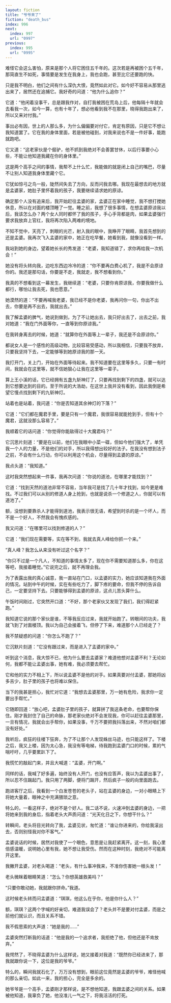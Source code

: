 ```yaml
---
layout: fiction
title: "爷爷来了"
fiction: "death_bus"
index: 996
next:
  index: 997
  url: "0997"
previous:
  index: 995
  url: "0995"
---
```

难怪它会这么害怕，原来是那个人将它困住五千年的。这次若是再被困个五千年，那简直生不如死，事情要是发生在我身上，我也会跑，甚至比它还要跑的快。

只是我不明白，他们之间有什么深仇大恨，竟然如此对它。如今好不容易从那里逃出来了，居然还在追捕它。我好奇的问道：“他为什么追你？”

它道：“他闲着没事干，总是跟我作对，自打我被困在荒岛上后，他每隔十年就会去看我一次，如今一算，也有十年了，想必他看到我不在那里，晓得我跑出来了，所以又来对付我。”

事出必有因，世上的人那么多，为什么偏偏要对付它，肯定有原因，只是它不想让我知道罢了。它在我的身体里面，若是被他碰到，对我来说也不是一件好事，能跑就跑吧。

它又道：“这老家伙是个倔驴，他不抓到我绝对不会善罢甘休，以后行事要小心些，不能让他知道我藏在你的身体里。”

这是两个高手之间的事情，我帮不上什么忙，我能做的就是闭上自己的嘴巴，尽量不让别人知道我身体里藏个它。

它犹如惊弓之鸟一般，陡然间失去了方向，反而问我去哪。我现在最想去的地方就是孟婆家，她肚子里怀着我的孩子，我要继续请求她的原谅。

确定那个人没有追来后，我开始赶往孟婆的家，孟婆正在家中睡觉，我不想打搅她休息，所以在对面的楼顶睡了一觉。睡之前，我想了很多事情，在想孟婆原谅我以后，我该怎么办？两个女人同时都怀了我的孩子，手心手背都是肉，如果孟婆强行要求我放弃上官红，我将再次陷入两难的境地。

不知不觉中，天亮了，刺眼的光芒，射入我的眼中，我睁开了眼睛，我首先想到的还是孟婆。我再次飞入孟婆的家中，她正在吃早餐，她看到我，就像没看到一样。

我站到她的身边，望着她长长的秀发道：“老婆，我知道错了，求你再给我一次机会！”

她没有将头转向我，边吃东西边冷冷的道：“你不要再白费心机了，我是不会原谅你的。我还是那句话，你要是不走，我就走，我不想看到你。”

我真的不想看到这一幕发生，我继续道：“老婆，只要你肯原谅我，你要我做什么都行，哪怕让我去死，我也愿意。”

她漠然的道：“不要再喊我老婆，我已经不是你老婆，我再问你一句，你出不出去，你要是再不出去，我就出去。”

我了解孟婆的脾气，她说到做到，为了不让她出去，我只好出去了，出去之前，我对她道：“我在门外面等你，一直等到你原谅我。”

在我转身离去的时候，她道：“就算你在外面等上一辈子，我还是不会原谅你。”

都说女人是一个感性的高级动物，比较容易受感动，所以我相信，只要我不放弃，只要我坚持下去，一定能够等到她原谅我的那一天。

我打开门，关上门，开始在外面等待起来。我不知道要在这里等多久，只要一有时间，我就会在这里等，就不信她狠心让我在这里等一辈子。

算上王小溪的话，它已经拥有五盏九斩神灯了，只要再找到剩下的四盏，就可以达到它想要达到的目的。至于所说的大浩劫，在这世上我并没有看到，因此我倒是希望它慢点找到剩下的九斩神灯。

站着也是站着，我问道：“你是否知道其余神灯的下落？”

它道：“它们都在魔君手里，要是只有一个魔君，我很容易就能抢到手，但有十个魔君，这就没那么容易了。”

我顺着它的话问道：“你觉得你能敌得过十大魔君吗？”

它沉思片刻道：“要是在以前，他们在我眼中小菜一碟，但如今他们强大了，单凭我一个人的力量，不是他们的对手，所以我得想出较好的法子。在我没有想到法子之前，不会有什么行动，你可以利用这个机会，尽量得到孟婆的原谅。”

我点头道：“我知道。”

这时我突然想起来一件事，我再次问道：“你说的道池，在哪里才能找到？”

它道：“找到天然的道池非常不容易，当年我可是找了几十年才找到，如今更是难找。不过我们可以从别的修道人身上抢到，也就是说杀一个修道之人，你就可以有道池了。”

额，没想到要靠杀人才能得到道池，我表示很无语，希望到时杀的是一个坏人，而不是一个好人，不然我会有愧疚感的。

我又问道：“在哪里可以找到修道的人？”

它道：“我们现在需要等，实在等不到，我就去真人峰给你抓一个来。”

“真人峰？我怎么从来没有听过这个名字？”

“你只不过是一个凡人，不知道的事情太多了，现在你不需要知道那么多，你在这等吧，我接着睡觉。”它说完之后，就不再理会我。

为了表露出我的真心诚意，我一直站在门口，以孟婆的实力，她应该知道我在外面的情况。站到中午的时候，实在有些吃力了，脚下疼的要命，但我不停的告诉自己，一定要坚持下去。只要能够得到孟婆的原谅，这点儿苦头算什么。

午饭时间刚过，它突然开口道：“不好，那个老家伙又发现了我们，我们得赶紧跑。”

我知道它说的那个家伙是谁，不等我反应过来，我就开始跑了。转眼间的功夫，我就飞到了对面楼顶。我以为自己会接着飞，但停了下来，难道那个人已经走了？

我不禁疑惑的问道：“你怎么不跑了？”

它沉默片刻道：“它没有跟过来，而是进入了孟婆的家中。”

听到这个消息，我大惊不已，他为什么要去孟婆家？难道他想对孟婆不利？无论如何，我都不能让孟婆出事，她有难，我必须要去帮忙。

它和他的实力不相上下，所以说孟婆不是他的对手。如果真要对付孟婆，那她将凶多吉少，肚子里的孩子也将难以保住。

当下的我甚是担心，我忙对它道：“我想去孟婆那里，万一她有危险，我求你一定要出手帮忙。”

它随即回道：“放心吧，孟婆肚子里的孩子，就算拼了我这条老命，也要帮你保住。刚才我封住了自己的命脉，那老家伙绝对不会发现我，你可以赶往孟婆那里，一旦有情况，我就会出手帮你，如果没事，千万不要把我抖落出来，不然对咱们都没有好处。”

我听后，疯狂的往楼下狂奔，为了不让那个人发现蛛丝马迹，也只能这样了。下楼之后，我又上楼，因为太心急，我没有等电梯，待我跑到孟婆门口的时候，累的气喘吁吁，几乎要累趴下了。

我慌忙的敲起门来，并且大喊道：“孟婆，开门啊。”

同样的话，我喊了好多遍，始终没有人开门，也没有应答声，我以为孟婆出事了，所以忍不住踹起门。我只用了两脚，便将门踹开，然后疯子一般的向里面跑去。

跑进客厅之后，我看到一个白发苍苍的老头子，站在孟婆的身边，一对小眼睛上下将她大量着，眼神之中充满猥琐之意。

特么的，一看这样子，绝对不是个好人。我二话不说，火速冲到孟婆的身边，一把将她来到我的身后，指着老头大声质问道：“光天化日之下，你想干什么？”

转瞬间，老头将目光转向了我，孟婆见状，匆忙道：“谁让你进来的，你给我滚出去，否则别怪我对你不客气。”

孟婆说话的时候，居然对我使了一个眼色，意思是让我赶紧离开。这一刻，我心里倍感温暖，说明她心里有我，她不想让我受伤。然而在这种时刻，我绝对不可能离开这里。

我撇开孟婆，对老头喝道：“老头，有什么事冲我来，不准你伤害她一根头发！”

老头微眯着眼睛笑道：“怎么？你想英雄救美吗？”

“只要你敢动她，我就跟你拼命。”我道。

这时候老头转而问孟婆道：“琪琪，他这么在乎你，他是你什么人？”

额，琪琪？这两个字喊的好亲切，难道我误会了？老头并不是要对付孟婆，而是之前他们就认识，而且关系不错。

我不假思索的大声道：“她是我的……”

孟婆突然打断我的话道：“他是我的一个追求者，我拒绝了他，但他还是不肯放弃。”

我愕然了，不晓得孟婆为什么这样说，她又接着对我道：“既然你已经进来了，那我就跟你说一下，这位是我的爷爷。”

特么的，瞬间我就石化了，万万没有想到，眼前这位竟然是孟婆的爷爷，难怪他喊的那么亲切。如此一来，我的担心，完全是多余的。

她爷爷是一个高手，孟婆刚才那样说，是不想他知道，我跟孟婆之间的关系。如果被他知道，我辜负了她，他没准儿一气之下，将我活活的打死。